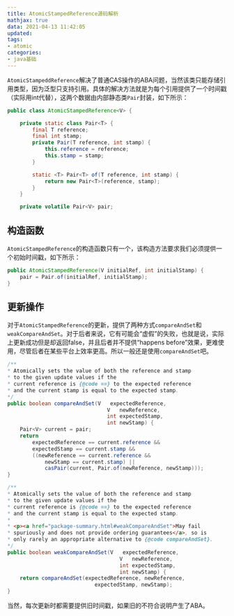 ```yaml
---
title: AtomicStampedReference源码解析
mathjax: true
data: 2021-04-13 11:42:05
updated:
tags:
- atomic
categories:
- java基础
---
```


`AtomicStampeddReference`解决了普通CAS操作的ABA问题，当然该类只能存储引用类型，因为泛型只支持引用。具体的解决方法就是为每个引用提供了一个时间戳（实际用int代替），这两个数据由内部静态类`Pair`封装，如下所示：

``` java
public class AtomicStampedReference<V> {

    private static class Pair<T> {
        final T reference;
        final int stamp;
        private Pair(T reference, int stamp) {
            this.reference = reference;
            this.stamp = stamp;
        }

        static <T> Pair<T> of(T reference, int stamp) {
            return new Pair<T>(reference, stamp);
        }
    }

    private volatile Pair<V> pair;
```

## 构造函数

`AtomicStampedReference`的构造函数只有一个，该构造方法要求我们必须提供一个初始时间戳，如下所示：

``` java
public AtomicStampedReference(V initialRef, int initialStamp) {
    pair = Pair.of(initialRef, initialStamp);
}
```

## 更新操作

对于`AtomicStampedReference`的更新，提供了两种方式`compareAndSet`和`weakCompareAndSet`。对于后者来说，它有可能会“虚假”的失败，也就是说，实际上更新成功但是却返回false，并且后者并不提供“happens before”效果，更难使用，尽管后者在某些平台上效率更高。所以一般还是使用`compareAndSet`吧。

``` java
/**
* Atomically sets the value of both the reference and stamp
* to the given update values if the
* current reference is {@code ==} to the expected reference
* and the current stamp is equal to the expected stamp.
*/
public boolean compareAndSet(V   expectedReference,
                                V   newReference,
                                int expectedStamp,
                                int newStamp) {
    Pair<V> current = pair;
    return
        expectedReference == current.reference &&
        expectedStamp == current.stamp &&
        ((newReference == current.reference &&
            newStamp == current.stamp) ||
            casPair(current, Pair.of(newReference, newStamp)));
}

/**
* Atomically sets the value of both the reference and stamp
* to the given update values if the
* current reference is {@code ==} to the expected reference
* and the current stamp is equal to the expected stamp.
*
* <p><a href="package-summary.html#weakCompareAndSet">May fail
* spuriously and does not provide ordering guarantees</a>, so is
* only rarely an appropriate alternative to {@code compareAndSet}.
*/
public boolean weakCompareAndSet(V   expectedReference,
                                    V   newReference,
                                    int expectedStamp,
                                    int newStamp) {
    return compareAndSet(expectedReference, newReference,
                            expectedStamp, newStamp);
}
```

当然，每次更新时都需要提供旧时间戳，如果旧的不符合说明产生了ABA。
